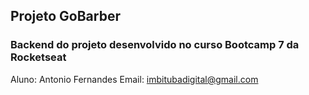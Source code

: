 ## Projeto GoBarber

### Backend do projeto desenvolvido no curso Bootcamp 7 da Rocketseat

Aluno: Antonio Fernandes
Email: imbitubadigital@gmail.com
